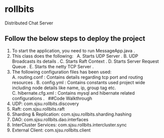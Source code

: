 # rollbits
Distributed Chat Server


## Follow the below steps to deploy the project
1. To start the application, you need to run MessageApp.java . 
2. This class does the following:  
  A. Starts UDP Server . 
  B. UDP Broadcasts its details . 
  C. Starts Raft Context . 
  D. Starts Server Request Queue . 
  E. Starts the netty TCP Server . 
3. The following configuration files has been used:  
  A. routing.conf : Contains details regarding tcp port and routing resources . 
  B. config.yml : Contains constants used project wide including node details like name, ip, group tag etc.  
  C. hibernate.cfg.xml : Contains mysql and hibernate related configurations . 
  
##Code Walkthrough
1. UDP: com.sjsu.rollbits.discovery
2. Raft: com.sjsu.rollbits.raft
3. Sharding & Replication: com.sjsu.rollbits.sharding.hashing
4. DAO: com.sjsu.rollbits.dao.interfaces
5. InterCluster Services: com.sjsu.rollbits.intercluster.sync
6. External Client: com.sjsu.rollbits.client
